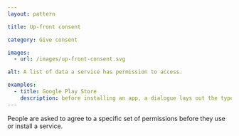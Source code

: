 ```yaml
---
layout: pattern

title: Up-front consent

category: Give consent

images:
  - url: /images/up-front-consent.svg

alt: A list of data a service has permission to access. 

examples:
  - title: Google Play Store
    description: before installing an app, a dialogue lays out the types of data and the phone features the app can access
---
```


People are asked to agree to a specific set of permissions before they use or install a service.
